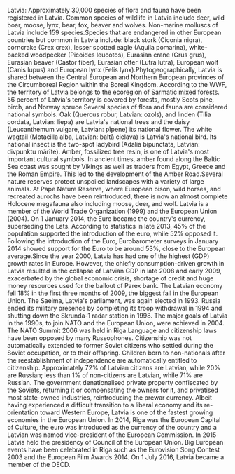 Latvia: Approximately 30,000 species of flora and fauna have been registered in Latvia. Common species of wildlife in Latvia include deer, wild boar, moose, lynx, bear, fox, beaver and wolves. Non-marine molluscs of Latvia include 159 species.Species that are endangered in other European countries but common in Latvia include: black stork (Ciconia nigra), corncrake (Crex crex), lesser spotted eagle (Aquila pomarina), white-backed woodpecker (Picoides leucotos), Eurasian crane (Grus grus), Eurasian beaver (Castor fiber), Eurasian otter (Lutra lutra), European wolf (Canis lupus) and European lynx (Felis lynx).Phytogeographically, Latvia is shared between the Central European and Northern European provinces of the Circumboreal Region within the Boreal Kingdom. According to the WWF, the territory of Latvia belongs to the ecoregion of Sarmatic mixed forests. 56 percent of Latvia's territory is covered by forests, mostly Scots pine, birch, and Norway spruce.Several species of flora and fauna are considered national symbols. Oak (Quercus robur, Latvian: ozols), and linden (Tilia cordata, Latvian: liepa) are Latvia's national trees and the daisy (Leucanthemum vulgare, Latvian: pīpene) its national flower. The white wagtail (Motacilla alba, Latvian: baltā cielava) is Latvia's national bird. Its national insect is the two-spot ladybird (Adalia bipunctata, Latvian: divpunktu mārīte). Amber, fossilized tree resin, is one of Latvia's most important cultural symbols. In ancient times, amber found along the Baltic Sea coast was sought by Vikings as well as traders from Egypt, Greece and the Roman Empire. This led to the development of the Amber Road.Several nature reserves protect unspoiled landscapes with a variety of large animals. At Pape Nature Reserve, where European bison, wild horses, and recreated aurochs have been reintroduced, there is now an almost complete Holocene megafauna also including moose, deer, and wolf. Latvia is a member of the World Trade Organization (1999) and the European Union (2004). On 1 January 2014, the Euro became the country's currency, superseding the Lats. According to statistics in late 2013, 45% of the population supported the introduction of the euro, while 52% opposed it. Following the introduction of the Euro, Eurobarometer surveys in January 2014 showed support for the Euro to be around 53%, close to the European average.Since the year 2000, Latvia has had one of the highest (GDP) growth rates in Europe. However, the chiefly consumption-driven growth in Latvia resulted in the collapse of Latvian GDP in late 2008 and early 2009, exacerbated by the global economic crisis, shortage of credit and huge money resources used for the bailout of Parex bank. The Latvian economy fell 18% in the first three months of 2009, the biggest fall in the European Union. The Saeima, Latvia's parliament, was again elected in 1993. Russia ended its military presence by completing its troop withdrawal in 1994 and shutting down the Skrunda-1 radar station in 1998. The major goals of Latvia in the 1990s, to join NATO and the European Union, were achieved in 2004. The NATO Summit 2006 was held in Riga.Language and citizenship laws have been opposed by many Russophones. Citizenship was not automatically extended to former Soviet citizens who settled during the Soviet occupation, or to their offspring. Children born to non-nationals after the reestablishment of independence are automatically entitled to citizenship. Approximately 72% of Latvian citizens are Latvian, while 20% are Russian; less than 1% of non-citizens are Latvian, while 71% are Russian. The government denationalised private property confiscated by the Soviets, returning it or compensating the owners for it, and privatised most state-owned industries, reintroducing the prewar currency. Albeit having experienced a difficult transition to a liberal economy and its re-orientation toward Western Europe, Latvia is one of the fastest growing economies in the European Union. In 2014, Riga was the European Capital of Culture, the euro was introduced as the currency of the country and a Latvian was named vice-president of the European Commission. In 2015 Latvia held the presidency of Council of the European Union. Big European events have been celebrated in Riga such as the Eurovision Song Contest 2003 and the European Film Awards 2014. On 1 July 2016, Latvia became a member of the OECD.
